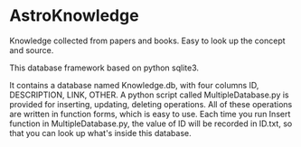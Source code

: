 # AstroKnowledge
 Knowledge collected from papers and books. Easy to look up the concept and source.

 This database framework based on python sqlite3.

 It contains a database named Knowledge.db, with four columns ID, DESCRIPTION, LINK, OTHER. A python script called MultipleDatabase.py is provided for inserting, updating, deleting operations. All of these operations are written in function forms, which is easy to use. Each time you run Insert function in MultipleDatabase.py, the value of ID will be recorded in ID.txt, so that you can look up what's inside this database. 

